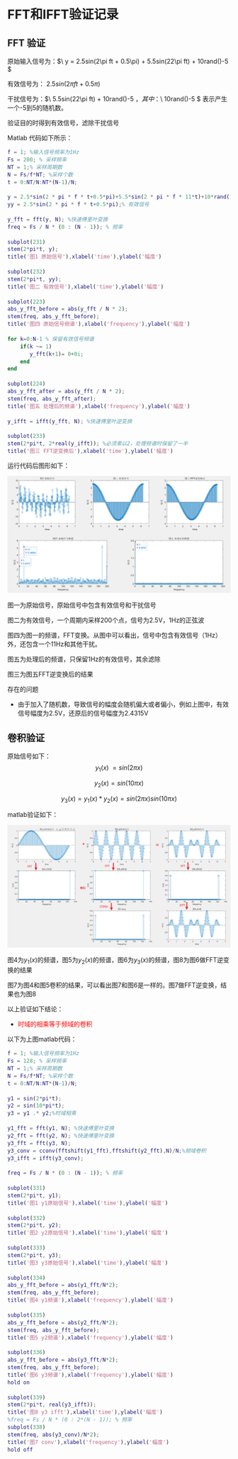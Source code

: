 # FFT和IFFT验证记录

## FFT 验证

原始输入信号为：$\ y = 2.5sin(2\pi ft + 0.5\pi) + 5.5sin(22\pi ft) + 10rand()-5 $

有效信号为：$\ 2.5sin(2\pi ft + 0.5\pi)$ 

干扰信号为：$\ 5.5sin(22\pi ft) + 10rand()-5 $，其中：$\ 10rand()-5 $ 表示产生一个-5到5的随机数。

验证目的时得到有效信号，滤除干扰信号

Matlab 代码如下所示：


```matlab
f = 1; %输入信号频率为1Hz
Fs = 200; % 采样频率
NT = 1;% 采样周期数
N = Fs/f*NT; %采样个数
t = 0:NT/N:NT*(N-1)/N;

y = 2.5*sin(2 * pi * f * t+0.5*pi)+5.5*sin(2 * pi * f * 11*t)+10*rand(1,N)-5; % 原始信号
yy = 2.5*sin(2 * pi * f * t+0.5*pi);% 有效信号

y_fft = fft(y, N); %快速傅里叶变换
freq = Fs / N * (0 : (N - 1)); % 频率

subplot(231)
stem(2*pi*t, y);
title('图1 原始信号'),xlabel('time'),ylabel('幅度')

subplot(232)
stem(2*pi*t, yy);
title('图二 有效信号'),xlabel('time'),ylabel('幅度')

subplot(223)
abs_y_fft_before = abs(y_fft / N * 2);
stem(freq, abs_y_fft_before);
title('图四 原始信号频谱'),xlabel('frequency'),ylabel('幅度')

for k=0:N-1 % 保留有效信号频谱
    if(k ~= 1)
       y_fft(k+1)= 0+0i;
    end
end

subplot(224)
abs_y_fft_after = abs(y_fft / N * 2);
stem(freq, abs_y_fft_after);
title('图五 处理后的频谱'),xlabel('frequency'),ylabel('幅度')

y_ifft = ifft(y_fft, N); %快速傅里叶逆变换

subplot(233)
stem(2*pi*t, 2*real(y_ifft)); %必须乘以2，处理频谱时保留了一半
title('图三 FFT逆变换后'),xlabel('time'),ylabel('幅度')
```

运行代码后图形如下：

![image-20230705175458277](picture/FFT和IFFT验证记录/image-20230705175458277.png)

图一为原始信号，原始信号中包含有效信号和干扰信号

图二为有效信号，一个周期内采样200个点，信号为2.5V，1Hz的正弦波

图四为图一的频谱，FFT变换。从图中可以看出，信号中包含有效信号（1Hz）外，还包含一个11Hz和其他干扰。

图五为处理后的频谱，只保留1Hz的有效信号，其余滤除

图三为图五FFT逆变换后的结果

存在的问题

- 由于加入了随机数，导致信号的幅度会随机偏大或者偏小，例如上图中，有效信号幅度为2.5V，还原后的信号幅度为2.4315V



## 卷积验证

原始信号如下：
$$
y_1(x)~ = sin(2{\pi}x)
$$

$$
y_2(x) = sin(10{\pi}x)
$$

$$
y_3(x) = y_1(x)*y_2(x) = sin(2{\pi}x)sin(10{\pi}x)
$$

matlab验证如下：

![image-20230926163156909](picture/FFT和IFFT验证记录/image-20230926163156909.png)

图4为$y_1(x)$的频谱，图5为$y_2(x)$的频谱，图6为$y_3(x)$的频谱，图8为图6做FFT逆变换的结果

图7为图4和图5卷积的结果，可以看出图7和图6是一样的。图7做FFT逆变换，结果也为图8

以上验证如下结论：

- <font color = red>时域的相乘等于频域的卷积</font>

以下为上图matlab代码：

```matlab
f = 1; %输入信号频率为1Hz
Fs = 128; % 采样频率
NT = 1;% 采样周期数
N = Fs/f*NT; %采样个数
t = 0:NT/N:NT*(N-1)/N;

y1 = sin(2*pi*t);
y2 = sin(10*pi*t);
y3 = y1 .* y2;%时域相乘

y1_fft = fft(y1, N); %快速傅里叶变换
y2_fft = fft(y2, N); %快速傅里叶变换
y3_fft = fft(y3, N);
y3_conv = cconv(fftshift(y1_fft),fftshift(y2_fft),N)/N;%频域卷积
y3_ifft = ifft(y3_conv);

freq = Fs / N * (0 : (N - 1)); % 频率

subplot(331)
stem(2*pi*t, y1);
title('图1 y1原始信号'),xlabel('time'),ylabel('幅度')

subplot(332)
stem(2*pi*t, y2);
title('图2 y2原始信号'),xlabel('time'),ylabel('幅度')

subplot(333)
stem(2*pi*t, y3);
title('图3 y3原始信号'),xlabel('time'),ylabel('幅度')

subplot(334)
abs_y_fft_before = abs(y1_fft/N*2);
stem(freq, abs_y_fft_before);
title('图4 y1频谱'),xlabel('frequency'),ylabel('幅度')

subplot(335)
abs_y_fft_before = abs(y2_fft/N*2);
stem(freq, abs_y_fft_before);
title('图5 y2频谱'),xlabel('frequency'),ylabel('幅度')

subplot(336) 
abs_y_fft_before = abs(y3_fft/N*2);
stem(freq, abs_y_fft_before);
title('图6 y3频谱'),xlabel('frequency'),ylabel('幅度')
hold on 

subplot(339)
stem(2*pi*t, real(y3_ifft));
title('图8 y3 ifft'),xlabel('time'),ylabel('幅度')
%freq = Fs / N * (0 : 2*(N - 1)); % 频率
subplot(338)
stem(freq, abs(y3_conv)/N*2);
title('图7 conv'),xlabel('frequency'),ylabel('幅度')
hold off
```
